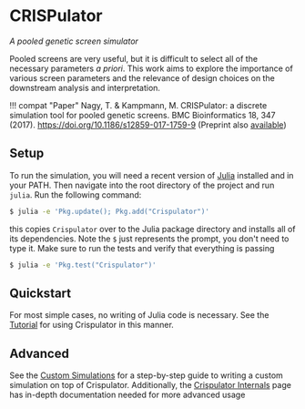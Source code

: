 # CRISPulator

*A pooled genetic screen simulator*

Pooled screens are very useful, but it is difficult to select all of the
necessary parameters *a priori*. This work aims to explore the importance
of various screen parameters and the relevance of design choices on the
downstream analysis and interpretation.

!!! compat "Paper"
    Nagy, T. & Kampmann, M. CRISPulator: a discrete simulation tool for pooled
    genetic screens. BMC Bioinformatics 18, 347 (2017).
    https://doi.org/10.1186/s12859-017-1759-9 (Preprint also
    [available](https://doi.org/10.1101/119131)) 

## Setup

To run the simulation, you will need a recent version of
[Julia](http://julialang.org/downloads/) installed and in your PATH. Then
navigate into the root directory of the project and run `julia`. Run the
following command:

```sh
$ julia -e 'Pkg.update(); Pkg.add("Crispulator")'
```

this copies `Crispulator` over to the Julia package directory and installs
all of its dependencies. Note the `$` just represents the prompt, you don't need
to type it. Make sure to run the tests and verify that everything
is passing

```sh
$ julia -e 'Pkg.test("Crispulator")'
```

## Quickstart

For most simple cases, no writing of Julia code is necessary. See the
[Tutorial](@ref) for using Crispulator in this manner.


## Advanced

See the [Custom Simulations](@ref) for a step-by-step guide to writing a custom
simulation on top of Crispulator. Additionally, the [Crispulator Internals](@ref)
page has in-depth documentation needed for more advanced usage
